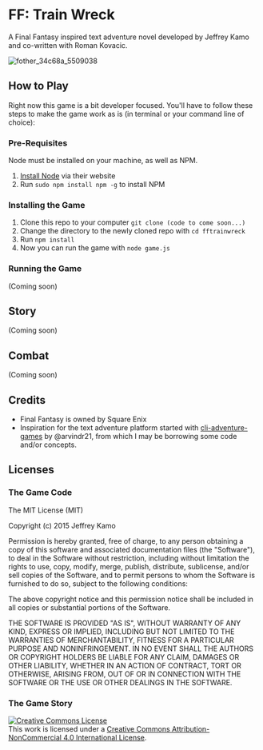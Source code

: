 # FF: Train Wreck

A Final Fantasy inspired text adventure novel developed by Jeffrey Kamo and co-written with Roman Kovacic.

![fother_34c68a_5509038](https://cloud.githubusercontent.com/assets/734535/14518964/85224aea-01d0-11e6-846f-d43522b4876d.gif)


## How to Play

Right now this game is a bit developer focused. You'll have to follow these steps to make the game work as is (in terminal or your command line of choice):


### Pre-Requisites

Node must be installed on your machine, as well as NPM.

1. [Install Node](https://nodejs.org/download/) via their website
2. Run `sudo npm install npm -g` to install NPM


### Installing the Game

1. Clone this repo to your computer `git clone (code to come soon...)`
2. Change the directory to the newly cloned repo with `cd fftrainwreck`
3. Run `npm install`
4. Now you can run the game with `node game.js`


### Running the Game

(Coming soon)


## Story

(Coming soon)


## Combat

(Coming soon)


## Credits

- Final Fantasy is owned by Square Enix
- Inspiration for the text adventure platform started with [cli-adventure-games](https://github.com/arvindr21/cli-adventure-games/) by @arvindr21, from which I may be borrowing some code and/or concepts.


## Licenses


### The Game Code

The MIT License (MIT)

Copyright (c) 2015 Jeffrey Kamo

Permission is hereby granted, free of charge, to any person obtaining a copy
of this software and associated documentation files (the "Software"), to deal
in the Software without restriction, including without limitation the rights
to use, copy, modify, merge, publish, distribute, sublicense, and/or sell
copies of the Software, and to permit persons to whom the Software is
furnished to do so, subject to the following conditions:

The above copyright notice and this permission notice shall be included in all
copies or substantial portions of the Software.

THE SOFTWARE IS PROVIDED "AS IS", WITHOUT WARRANTY OF ANY KIND, EXPRESS OR
IMPLIED, INCLUDING BUT NOT LIMITED TO THE WARRANTIES OF MERCHANTABILITY,
FITNESS FOR A PARTICULAR PURPOSE AND NONINFRINGEMENT. IN NO EVENT SHALL THE
AUTHORS OR COPYRIGHT HOLDERS BE LIABLE FOR ANY CLAIM, DAMAGES OR OTHER
LIABILITY, WHETHER IN AN ACTION OF CONTRACT, TORT OR OTHERWISE, ARISING FROM,
OUT OF OR IN CONNECTION WITH THE SOFTWARE OR THE USE OR OTHER DEALINGS IN THE
SOFTWARE.


### The Game Story

<a rel="license" href="http://creativecommons.org/licenses/by-nc/4.0/"><img alt="Creative Commons License" style="border-width:0" src="https://i.creativecommons.org/l/by-nc/4.0/88x31.png" /></a><br />This <span xmlns:dct="http://purl.org/dc/terms/" href="http://purl.org/dc/dcmitype/Text" rel="dct:type">work</span> is licensed under a <a rel="license" href="http://creativecommons.org/licenses/by-nc/4.0/">Creative Commons Attribution-NonCommercial 4.0 International License</a>.
